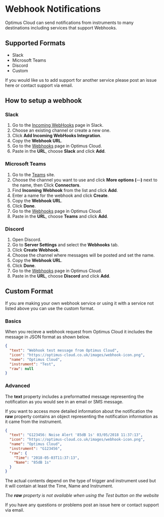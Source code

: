 # Webhook Notifications

Optimus Cloud can send notifications from instruments to many destinations including services that support Webhooks.

## Supported Formats
* Slack
* Microsoft Teams
* Discord
* Custom

If you would like us to add support for another service please post an issue here or contact support via email.

## How to setup a webhook

### Slack

1. Go to the [Incoming WebHooks](https://my.slack.com/services/new/incoming-webhook/) page in Slack.
2. Choose an existing channel or create a new one.
3. Click **Add Incoming WebHooks Integration**.
4. Copy the **Webhook URL**.
5. Go to the [Webhooks](https://optimus-cloud.co.uk/notifications-webhook) page in Optimus Cloud.
6. Paste in the **URL**, choose **Slack** and click **Add**.

### Microsoft Teams

1. Go to the [Teams](https://teams.microsoft.com) site.
2. Choose the channel you want to use and click **More options (⋯)** next to the name, then Click **Connectors**.
3. Find **Incoming Webhook** from the list and click **Add**.
4. Enter a name for the webhook and click **Create**.
5. Copy the **Webhook URL**.
6. Click **Done**.
7. Go to the [Webhooks](https://optimus-cloud.co.uk/notifications-webhook) page in Optimus Cloud.
8. Paste in the **URL**, choose **Teams** and click **Add**.

### Discord

1. Open Discord.
2. Go to **Server Settings** and select the **Webhooks** tab.
3. Click **Create Webhook**.
4. Choose the channel where messages will be posted and set the name.
5. Copy the **Webhook URL**.
6. Click **Done**.
7. Go to the [Webhooks](https://optimus-cloud.co.uk/notifications-webhook) page in Optimus Cloud.
8. Paste in the **URL**, choose **Discord** and click **Add**.


## Custom Format

If you are making your own webhook service or using it with a service not listed above you can use the custom format.

### Basics

When you recieve a webhook request from Optimus Cloud it includes the message in JSON format as shown below.

```json
{
  "text": "Webhook test message from Optimus Cloud",
  "icon": "https://optimus-cloud.co.uk/images/webhook-icon.png",
  "name": "Optimus Cloud",
  "instrument": "Test",
  "raw": null
}
```

### Advanced

The **text** property includes a preformatted message representing the notification as you would see in an email or SMS message.

If you want to access more detailed information about the notification the **raw** property contains an object representing the notification information as it came from the instrument.

```json
{
  "text": "G123456: Noise Alert '85dB 1s' 03/05/2018 11:37:13",
  "icon": "https://optimus-cloud.co.uk/images/webhook-icon.png",
  "name": "Optimus Cloud",
  "instrument": "G123456",
  "raw": {
    "Time": "2018-05-03T11:37:13",
    "Name": "85dB 1s"
  }
}
```

The actual contents depend on the type of trigger and instrument used but it will contain at least the Time, Name and Instrument.

*The **raw** property is not available when using the Test button on the website*

If you have any questions or problems post an issue here or contact support via email.
